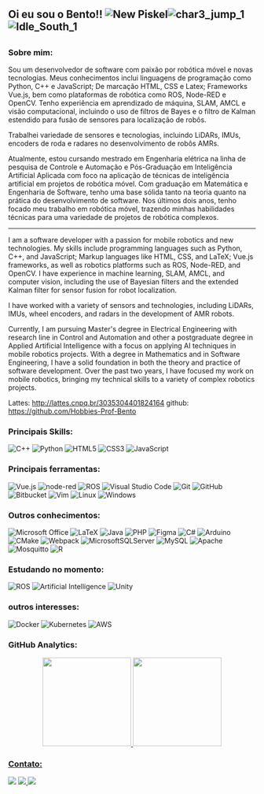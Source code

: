 ## Oi eu sou o Bento!! ![New Piskel](https://user-images.githubusercontent.com/68859813/196003894-d0377cb5-c32f-439e-98a2-bd013aa172fc.gif)![char3_jump_1](https://user-images.githubusercontent.com/68859813/216802609-33a2ba4e-1da4-498b-bfee-e021f4c7f28c.gif)![Idle_South_1](https://github.com/Hobbies-Prof-Bento/Hobbies-Prof-Bento/assets/68859813/6dc109a1-45c1-4b71-9d10-75675bdeb662)

##


### Sobre mim:

Sou um desenvolvedor de software com paixão por robótica móvel e novas tecnologias. Meus conhecimentos inclui linguagens de programação como Python, C++ e JavaScript; De marcação HTML, CSS e  Latex; Frameworks Vue.js, bem como plataformas de robótica como ROS, Node-RED e OpenCV. Tenho experiência em aprendizado de máquina, SLAM, AMCL e visão computacional, incluindo o uso de filtros de Bayes e o filtro de Kalman estendido para fusão de sensores para localização de robôs.

Trabalhei variedade de sensores e tecnologias, incluindo LiDARs, IMUs, encoders de roda e radares no desenvolvimento de robôs AMRs.

Atualmente, estou cursando mestrado em Engenharia elétrica na linha de pesquisa de Controle e Automação e  Pós-Graduação em Inteligência Artificial Aplicada com foco na aplicação de técnicas de inteligência artificial em projetos de robótica móvel. Com graduação em Matemática e Engenharia de Software, tenho uma base sólida tanto na teoria quanto na prática do desenvolvimento de software. Nos últimos dois anos, tenho focado meu trabalho em robótica móvel, trazendo minhas habilidades técnicas para uma variedade de projetos de robótica complexos.

-------------------------------------------

I am a software developer with a passion for mobile robotics and new technologies. My skills include programming languages such as Python, C++, and JavaScript; Markup languages like HTML, CSS, and LaTeX; Vue.js frameworks, as well as robotics platforms such as ROS, Node-RED, and OpenCV. I have experience in machine learning, SLAM, AMCL, and computer vision, including the use of Bayesian filters and the extended Kalman filter for sensor fusion for robot localization.

I have worked with a variety of sensors and technologies, including LiDARs, IMUs, wheel encoders, and radars in the development of AMR robots.

Currently, I am pursuing Master's degree in Electrical Engineering with research line in Control and Automation and other a postgraduate degree in Applied Artificial Intelligence with a focus on applying AI techniques in mobile robotics projects. With a degree in Mathematics and in Software Engineering, I have a solid foundation in both the theory and practice of software development. Over the past two years, I have focused my work on mobile robotics, bringing my technical skills to a variety of complex robotics projects.

Lattes: http://lattes.cnpq.br/3035304401824164
github: https://github.com/Hobbies-Prof-Bento


### Principais Skills:

![C++](https://img.shields.io/badge/c++-%2300599C.svg?style=for-the-badge&logo=c%2B%2B&logoColor=white)
![Python](https://img.shields.io/badge/python-3670A0?style=for-the-badge&logo=python&logoColor=ffdd54)
![HTML5](https://img.shields.io/badge/html5-%23E34F26.svg?style=for-the-badge&logo=html5&logoColor=white)
![CSS3](https://img.shields.io/badge/css3-%231572B6.svg?style=for-the-badge&logo=css3&logoColor=white)
![JavaScript](https://img.shields.io/badge/javascript-%23323330.svg?style=for-the-badge&logo=javascript&logoColor=%23F7DF1E)

### Principais ferramentas:

![Vue.js](https://img.shields.io/badge/vuejs-%2335495e.svg?style=for-the-badge&logo=vuedotjs&logoColor=%234FC08D)
![node-red](https://img.shields.io/badge/nodered-%238F0000.svg?style=for-the-badge&logo=nodered&logoColor=white)
![ROS](https://img.shields.io/badge/ros-%2322314E.svg?style=for-the-badge&logo=ros&logoColor=white)
![Visual Studio Code](https://img.shields.io/badge/Visual%20Studio%20Code-0078d7.svg?style=for-the-badge&logo=visual-studio-code&logoColor=white)
![Git](https://img.shields.io/badge/git-%23F05033.svg?style=for-the-badge&logo=git&logoColor=white)
![GitHub](https://img.shields.io/badge/github-%23121011.svg?style=for-the-badge&logo=github&logoColor=white)
![Bitbucket](https://img.shields.io/badge/Bitbucket-0078d7.svg?style=for-the-badge&logo=bitbucket&logoColor=white)
![Vim](https://img.shields.io/badge/VIM-%2311AB00.svg?style=for-the-badge&logo=vim&logoColor=white)
![Linux](https://img.shields.io/badge/Linux-FCC624?style=for-the-badge&logo=linux&logoColor=black)
![Windows](https://img.shields.io/badge/Windows-0078D6?style=for-the-badge&logo=windows&logoColor=white)

### Outros conhecimentos:

![Microsoft Office](https://img.shields.io/badge/Microsoft_Office-D83B01?style=for-the-badge&logo=microsoft-office&logoColor=white)
	![LaTeX](https://img.shields.io/badge/latex-%23008080.svg?style=for-the-badge&logo=latex&logoColor=white)
 ![Java](https://img.shields.io/badge/java-%23ED8B00.svg?style=for-the-badge&logo=java&logoColor=white)
 ![PHP](https://img.shields.io/badge/php-%23777BB4.svg?style=for-the-badge&logo=php&logoColor=white)
 ![Figma](https://img.shields.io/badge/figma-%23F24E1E.svg?style=for-the-badge&logo=figma&logoColor=white)
 ![C#](https://img.shields.io/badge/c%23-%23239120.svg?style=for-the-badge&logo=c-sharp&logoColor=white)
 ![Arduino](https://img.shields.io/badge/-Arduino-00979D?style=for-the-badge&logo=Arduino&logoColor=white)
 ![CMake](https://img.shields.io/badge/CMake-%23008FBA.svg?style=for-the-badge&logo=cmake&logoColor=white)
 ![Webpack](https://img.shields.io/badge/webpack-%238DD6F9.svg?style=for-the-badge&logo=webpack&logoColor=black)
 ![MicrosoftSQLServer](https://img.shields.io/badge/Microsoft%20SQL%20Sever-CC2927?style=for-the-badge&logo=microsoft%20sql%20server&logoColor=white)
 ![MySQL](https://img.shields.io/badge/mysql-%2300f.svg?style=for-the-badge&logo=mysql&logoColor=white)
 ![Apache](https://img.shields.io/badge/apache-%23D42029.svg?style=for-the-badge&logo=apache&logoColor=white)
 ![Mosquitto](https://img.shields.io/badge/Eclipse%20Mosquitto-%233C5280.svg?style=for-the-badge&logo=Eclipse%20Mosquitto&logoColor=white)
 ![R](https://img.shields.io/badge/R-%23276DC3.svg?style=for-the-badge&logo=R&logoColor=white)
 

### Estudando no momento:

 ![ROS](https://img.shields.io/badge/ros-%2322314E.svg?style=for-the-badge&logo=ros&logoColor=white) 
 ![Artificial Intelligence](https://img.shields.io/badge/Artificial%20Intelligence-%2302456C.svg?style=for-the-badge&logo=Pastebin&logoColor=white)
 ![Unity](https://img.shields.io/badge/unity-%23121011.svg?style=for-the-badge&logo=unity&logoColor=white)

### outros interesses:

 ![Docker](https://img.shields.io/badge/docker-%230db7ed.svg?style=for-the-badge&logo=docker&logoColor=white)
 ![Kubernetes](https://img.shields.io/badge/kubernetes-%23326ce5.svg?style=for-the-badge&logo=kubernetes&logoColor=white)
 ![AWS](https://img.shields.io/badge/AWS-%23FF9900.svg?style=for-the-badge&logo=amazon-aws&logoColor=white)
 

### GitHub Analytics:

<div align="center">
  <a href="https://github.com/Hobbies-Prof-Bento">
  <img height="180em" src="https://github-readme-stats.vercel.app/api?username=Hobbies-Prof-Bento&show_icons=true&theme=dark&include_all_commits=true&count_private=true"/>
  <img height="180em" src="https://github-readme-stats.vercel.app/api/top-langs/?username=Hobbies-Prof-Bento&layout=compact&langs_count=7&theme=dark"/>
</div>
	
### Contato:
<a href="https://www.linkedin.com/in/clistenes-bento-28430911b/"><img src="https://img.shields.io/badge/-Clistenes_Bento-0077B5?style=for-the-badge&logo=Linkedin&logoColor=white"/></a>
<a href="https://hpbento.com.br"><img src="https://img.shields.io/badge/-hpbento.com.br-%230078D7?style=for-the-badge&logo=Microsoft-Edge&logoColor=white"/>
    </a>
<a href="https://www.instagram.com/hobbies_prof_bento/"><img src="https://img.shields.io/badge/-@hobbies_prof_bento-E4405F?style=for-the-badge&logo=Instagram&logoColor=white"/></a>
</p>
